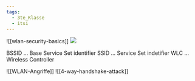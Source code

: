 ```yaml
---
tags:
  - 3te_Klasse
  - itsi
---
```

![[wlan-security-basics]]
![](wlan-security%2015-05-2025-13.excalidraw.svg)

BSSID ... Base Service Set identifier
SSID ... Service Set indetifier
WLC ... Wireless Controller

![[WLAN-Angriffe]]
![[4-way-handshake-attack]]